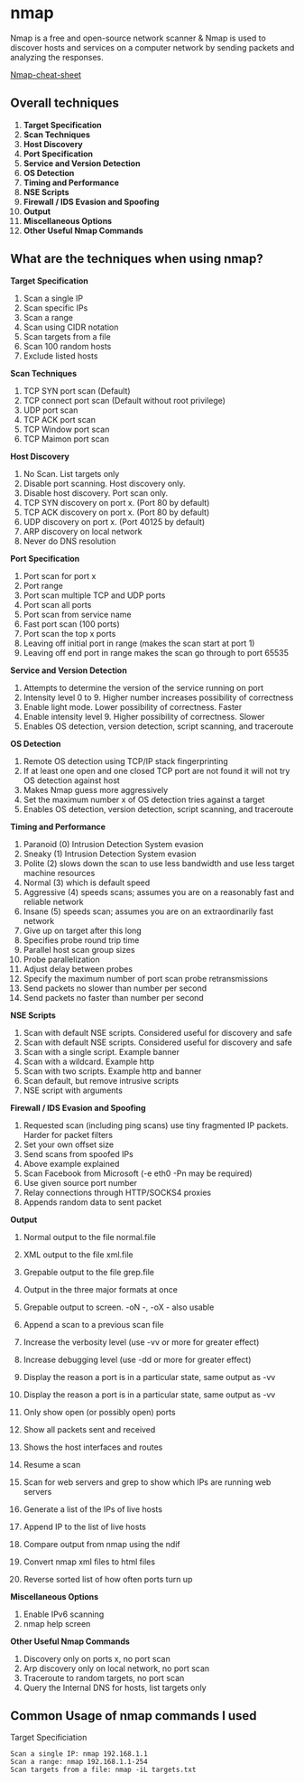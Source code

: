 # nmap 

Nmap is a free and open-source network scanner &  Nmap is used to discover hosts and services on a computer network by sending packets and analyzing the responses.


[Nmap-cheat-sheet](https://www.stationx.net/nmap-cheat-sheet/)

## Overall techniques

1. **Target Specification**
2. **Scan Techniques**
3. **Host Discovery**
4. **Port Specification**
5. **Service and Version Detection**
6. **OS Detection**
7. **Timing and Performance**
8. **NSE Scripts**
9. **Firewall / IDS Evasion and Spoofing**
10. **Output**
11. **Miscellaneous Options**
12. **Other Useful Nmap Commands**




## What are the techniques when using nmap?


**Target Specification**

1. Scan a single IP
2. Scan specific IPs
3. Scan a range
4. Scan using CIDR notation
5. Scan targets from a file
6. Scan 100 random hosts
7. Exclude listed hosts


**Scan Techniques**

1. TCP SYN port scan (Default)
2. TCP connect port scan (Default without root privilege)
3. UDP port scan
4. TCP ACK port scan
5. TCP Window port scan
6. TCP Maimon port scan


**Host Discovery**
1. No Scan. List targets only
2. Disable port scanning. Host discovery only.
3. Disable host discovery. Port scan only.
4. TCP SYN discovery on port x. (Port 80 by default)
5. TCP ACK discovery on port x. (Port 80 by default)
6. UDP discovery on port x. (Port 40125 by default)
7. ARP discovery on local network 
8. Never do DNS resolution


**Port Specification**
1. Port scan for port x
2. Port range
3. Port scan multiple TCP and UDP ports
4. Port scan all ports
5. Port scan from service name
6. Fast port scan (100 ports)
7. Port scan the top x ports
8. Leaving off initial port in range (makes the scan start at port 1)
9. Leaving off end port in range makes the scan go through to port 65535


**Service and Version Detection**
1. Attempts to determine the version of the service running on port
2. Intensity level 0 to 9. Higher number increases possibility of correctness
3. Enable light mode. Lower possibility of correctness. Faster
4. Enable intensity level 9. Higher possibility of correctness. Slower
5. Enables OS detection, version detection, script scanning, and traceroute


**OS Detection**

1. Remote OS detection using TCP/IP stack fingerprinting
2. If at least one open and one closed TCP port are not found it will not try OS detection against host
3. Makes Nmap guess more aggressively
4. Set the maximum number x of OS detection tries against a target
5. Enables OS detection, version detection, script scanning, and traceroute


**Timing and Performance**
1. Paranoid (0) Intrusion Detection System evasion
2. Sneaky (1) Intrusion Detection System evasion
3. Polite (2) slows down the scan to use less bandwidth and use less target machine resources
4. Normal (3) which is default speed
5. Aggressive (4) speeds scans; assumes you are on a reasonably fast and reliable network
6. Insane (5) speeds scan; assumes you are on an extraordinarily fast network
7. Give up on target after this long
8. Specifies probe round trip time
9. Parallel host scan group sizes
10. Probe parallelization
11. Adjust delay between probes
12. Specify the maximum number of port scan probe retransmissions
13. Send packets no slower than number per second
14. Send packets no faster than number per second


**NSE Scripts**

1. Scan with default NSE scripts. Considered useful for discovery and safe
2. Scan with default NSE scripts. Considered useful for discovery and safe
3. Scan with a single script. Example banner
4. Scan with a wildcard. Example http
5. Scan with two scripts. Example http and banner
6. Scan default, but remove intrusive scripts
7. NSE script with arguments


**Firewall / IDS Evasion and Spoofing**

1. 	Requested scan (including ping scans) use tiny fragmented IP packets. Harder for packet filters
2. 	Set your own offset size
3. 	Send scans from spoofed IPs
4. 	Above example explained
5. 	Scan Facebook from Microsoft (-e eth0 -Pn may be required)
6. 	Use given source port number
7. 	Relay connections through HTTP/SOCKS4 proxies
8. 	Appends random data to sent packet


**Output**
1. Normal output to the file normal.file
2. XML output to the file xml.file
3. Grepable output to the file grep.file
4. 	Output in the three major formats at once
5. 	Grepable output to screen. -oN -, -oX - also usable
6. 	Append a scan to a previous scan file
7. 	Increase the verbosity level (use -vv or more for greater effect)
8. 	Increase debugging level (use -dd or more for greater effect)
9. 	Display the reason a port is in a particular state, same output as -vv
10. Display the reason a port is in a particular state, same output as -vv
11. Only show open (or possibly open) ports
12. Show all packets sent and received
13. Shows the host interfaces and routes
14. Resume a scan

15. Scan for web servers and grep to show which IPs are running web servers
16. Generate a list of the IPs of live hosts
17. Append IP to the list of live hosts
18. Compare output from nmap using the ndif
19. Convert nmap xml files to html files
20. Reverse sorted list of how often ports turn up



**Miscellaneous Options**
1. Enable IPv6 scanning
2. nmap help screen



**Other Useful Nmap Commands**
1. Discovery only on ports x, no port scan
2. Arp discovery only on local network, no port scan
3. Traceroute to random targets, no port scan
4. Query the Internal DNS for hosts, list targets only

  

## Common Usage of nmap commands I used

Target Specificiation
```
Scan a single IP: nmap 192.168.1.1  
Scan a range: nmap 192.168.1.1-254  
Scan targets from a file: nmap -iL targets.txt 
```
